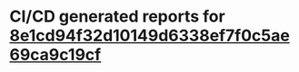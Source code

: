 # CI/CD generated reports for [8e1cd94f32d10149d6338ef7f0c5ae69ca9c19cf](https://github.com/hydephp/develop/commit/8e1cd94f32d10149d6338ef7f0c5ae69ca9c19cf)
